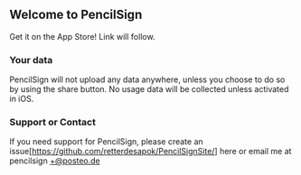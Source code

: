 ## Welcome to PencilSign

Get it on the App Store! Link will follow.

### Your data 

PencilSign will not upload any data anywhere, unless you choose to do so by using the share button.
No usage data will be collected unless activated in iOS. 

### Support or Contact

If you need support for PencilSign, please create an issue[https://github.com/retterdesapok/PencilSignSite/] here or email me at pencilsign +@posteo.de
